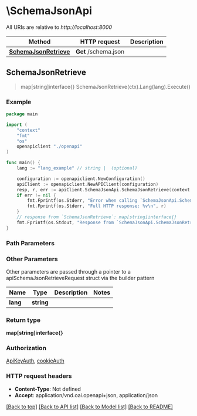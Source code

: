 # \SchemaJsonApi

All URIs are relative to *http://localhost:8000*

Method | HTTP request | Description
------------- | ------------- | -------------
[**SchemaJsonRetrieve**](SchemaJsonApi.md#SchemaJsonRetrieve) | **Get** /schema.json | 



## SchemaJsonRetrieve

> map[string]interface{} SchemaJsonRetrieve(ctx).Lang(lang).Execute()





### Example

```go
package main

import (
    "context"
    "fmt"
    "os"
    openapiclient "./openapi"
)

func main() {
    lang := "lang_example" // string |  (optional)

    configuration := openapiclient.NewConfiguration()
    apiClient := openapiclient.NewAPIClient(configuration)
    resp, r, err := apiClient.SchemaJsonApi.SchemaJsonRetrieve(context.Background()).Lang(lang).Execute()
    if err != nil {
        fmt.Fprintf(os.Stderr, "Error when calling `SchemaJsonApi.SchemaJsonRetrieve``: %v\n", err)
        fmt.Fprintf(os.Stderr, "Full HTTP response: %v\n", r)
    }
    // response from `SchemaJsonRetrieve`: map[string]interface{}
    fmt.Fprintf(os.Stdout, "Response from `SchemaJsonApi.SchemaJsonRetrieve`: %v\n", resp)
}
```

### Path Parameters



### Other Parameters

Other parameters are passed through a pointer to a apiSchemaJsonRetrieveRequest struct via the builder pattern


Name | Type | Description  | Notes
------------- | ------------- | ------------- | -------------
 **lang** | **string** |  | 

### Return type

**map[string]interface{}**

### Authorization

[ApiKeyAuth](../README.md#ApiKeyAuth), [cookieAuth](../README.md#cookieAuth)

### HTTP request headers

- **Content-Type**: Not defined
- **Accept**: application/vnd.oai.openapi+json, application/json

[[Back to top]](#) [[Back to API list]](../README.md#documentation-for-api-endpoints)
[[Back to Model list]](../README.md#documentation-for-models)
[[Back to README]](../README.md)

